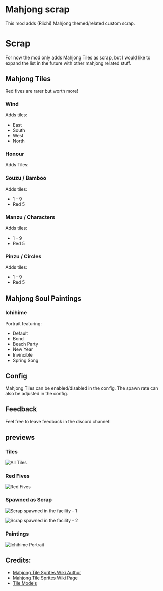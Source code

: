 # Mahjong scrap
This mod adds (Riichi) Mahjong themed/related custom scrap.

# Scrap
For now the mod only adds Mahjong Tiles as scrap, but I would like to expand the list in the future with other mahjong related stuff.

## Mahjong Tiles
Red fives are rarer but worth more!

### Wind
Adds tiles:
- East
- South
- West
- North

### Honour
Adds Tiles:

### Souzu / Bamboo
Adds tiles:
- 1 - 9
- Red 5

### Manzu / Characters
Adds tiles:
- 1 - 9
- Red 5

### Pinzu / Circles
Adds tiles:
- 1 - 9
- Red 5

## Mahjong Soul Paintings

### Ichihime
Portrait featuring:
- Default
- Bond
- Beach Party
- New Year
- Invincible
- Spring Song

## Config
Mahjong Tiles can be enabled/disabled in the config.
The spawn rate can also be adjusted in the config.

## Feedback
Feel free to leave feedback in the discord channel

## previews

### Tiles
![All Tiles](https://raw.githubusercontent.com/347956/MahjongScrap/refs/heads/main/Previews/Tiles_Preview.png)


### Red Fives
![Red Fives](https://raw.githubusercontent.com/347956/MahjongScrap/refs/heads/main/Previews/Red_Fives.png)

### Spawned as Scrap
![Scrap spawned in the facility - 1](https://raw.githubusercontent.com/347956/MahjongScrap/refs/heads/main/Previews/Tiles_Spawnable.png)

![Scrap spawned in the facility - 2](https://raw.githubusercontent.com/347956/MahjongScrap/refs/heads/main/Previews/Tiles_Spawnable%202.png)


### Paintings
![Ichihime Portrait](https://raw.githubusercontent.com/347956/MahjongScrap/refs/heads/main/Previews/Painting_Preview.png)

## Credits:
- [Mahjong Tile Sprites Wiki Author](https://commons.wikimedia.org/wiki/User:Cangjie6#%E9%BA%BB%E9%9B%80%E7%89%8C)
- [Mahjong Tile Sprites Wiki Page](https://en.wikipedia.org/wiki/Mahjong_tiles#)
- [Tile Models](https://skfb.ly/os987)